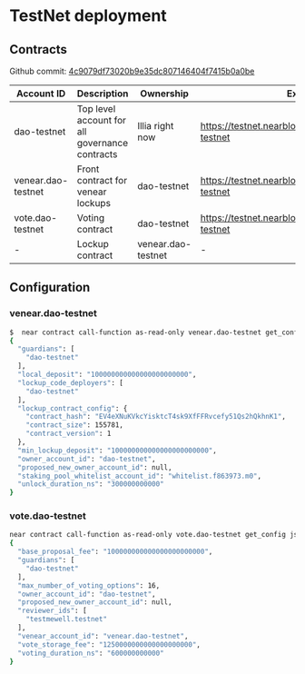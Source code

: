 # TestNet deployment

## Contracts

Github commit: [4c9079df73020b9e35dc807146404f7415b0a0be](https://github.com/fastnear/house-of-stake-contracts/tree/4c9079df73020b9e35dc807146404f7415b0a0be)

| Account ID | Description | Ownership | Explorer | Contract Hash |
| - | - | - | - | - |
| dao-testnet | Top level account for all governance contracts | Illia right now | https://testnet.nearblocks.io/address/dao-testnet | - |
| venear.dao-testnet | Front contract for venear lockups | dao-testnet | https://testnet.nearblocks.io/address/vnear.dao-testnet | 3hGeRfDqDzPBpXyDrnCTMoBTdP2Ly4AypjemR6uebj3G |
| vote.dao-testnet | Voting contract | dao-testnet | https://testnet.nearblocks.io/address/vote.dao-testnet | 8AgTdvpLpJcYrGJK3jcS718adCwiTXYRRA5Qx4pT6xqd |
| - | Lockup contract | venear.dao-testnet | - | EV4eXNuKVkcYisktcT4sk9XfFFRvcefy51Qs2hQkhnK1 |

## Configuration

### venear.dao-testnet

```bash
$  near contract call-function as-read-only venear.dao-testnet get_config json-args {} network-config testnet now
{
  "guardians": [
    "dao-testnet"
  ],
  "local_deposit": "100000000000000000000000",
  "lockup_code_deployers": [
    "dao-testnet"
  ],
  "lockup_contract_config": {
    "contract_hash": "EV4eXNuKVkcYisktcT4sk9XfFFRvcefy51Qs2hQkhnK1",
    "contract_size": 155781,
    "contract_version": 1
  },
  "min_lockup_deposit": "100000000000000000000000",
  "owner_account_id": "dao-testnet",
  "proposed_new_owner_account_id": null,
  "staking_pool_whitelist_account_id": "whitelist.f863973.m0",
  "unlock_duration_ns": "300000000000"
}
```

### vote.dao-testnet

```bash
near contract call-function as-read-only vote.dao-testnet get_config json-args {} network-config testnet now
{
  "base_proposal_fee": "100000000000000000000000",
  "guardians": [
    "dao-testnet"
  ],
  "max_number_of_voting_options": 16,
  "owner_account_id": "dao-testnet",
  "proposed_new_owner_account_id": null,
  "reviewer_ids": [
    "testmewell.testnet"
  ],
  "venear_account_id": "venear.dao-testnet",
  "vote_storage_fee": "1250000000000000000000",
  "voting_duration_ns": "600000000000"
}
```
